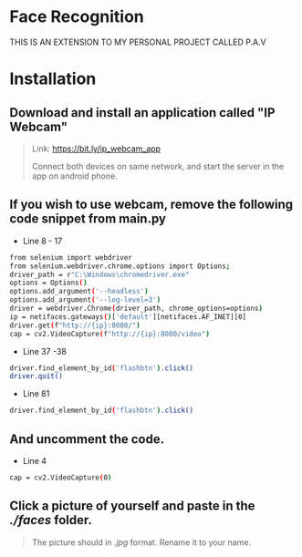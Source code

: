 # Face Recognition
THIS IS AN EXTENSION TO MY PERSONAL PROJECT CALLED P.A.V


# Installation 


## Download and install an application called "IP Webcam"

> Link: https://bit.ly/ip_webcam_app
> 
> Connect both devices on same network, and start the server in the app on android phone.

## If you wish to use webcam, remove the following code snippet from **main.py** 

- Line 8 - 17
```sh
from selenium import webdriver
from selenium.webdriver.chrome.options import Options;
driver_path = r"C:\Windows\chromedriver.exe"
options = Options()
options.add_argument('--headless')
options.add_argument('--log-level=3')
driver = webdriver.Chrome(driver_path, chrome_options=options)
ip = netifaces.gateways()['default'][netifaces.AF_INET][0]
driver.get(f"http://{ip}:8080/")
cap = cv2.VideoCapture(f"http://{ip}:8080/video")
```
- Line 37 -38
 ```sh
 driver.find_element_by_id('flashbtn').click()                                 
 driver.quit() 
 ```
 - Line 81
 ```sh
 driver.find_element_by_id('flashbtn').click()
 ```
 
 ## And uncomment the code.
 - Line 4
 ```sh
 cap = cv2.VideoCapture(0)
 ```
 
 ## Click a picture of yourself and paste in the *./faces* folder. 
 > The picture should in *.jpg* format.
 > Rename it to your name.
